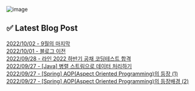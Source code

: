 ![image](https://user-images.githubusercontent.com/76645095/162124599-f9d701d6-e523-49c4-a6ce-193dc38f1026.png)

## ✅ Latest Blog Post

[2022/10/02 - 9월의 마지막](http://blog.naver.com/ds4ouj/222889957176) <br/>
[2022/10/01 - 블로그 이전](http://blog.naver.com/ds4ouj/222889063323) <br/>
[2022/09/28 - 라인 2022 하반기 공채 코딩테스트 합격](http://blog.naver.com/ds4ouj/222886646212) <br/>
[2022/09/27 - [Java] 병렬 스트림으로 데이터 처리하기](http://blog.naver.com/ds4ouj/222885866608) <br/>
[2022/09/27 - [Spring] AOP(Aspect Oriented Programming)의 등장 (1)](http://blog.naver.com/ds4ouj/222885738433) <br/>
[2022/09/27 - [Spring] AOP(Aspect Oriented Programming)의 등장배경 (2)](http://blog.naver.com/ds4ouj/222885610249) <br/>
